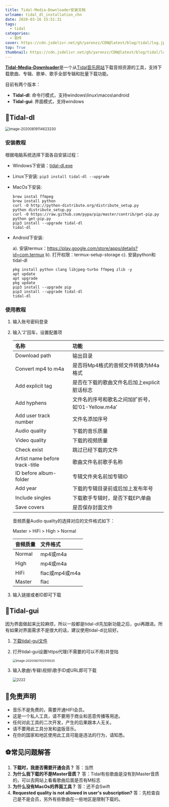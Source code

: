 ```yaml
---
title: Tidal-Media-Downloader安装文档
urlname: tidal_dl_installation_chn
date: 2020-03-16 15:51:31
tags: 
  - tidal
categories: 
  - 软件
cover: https://cdn.jsdelivr.net/gh/yaronzz/CDN@latest/blog/tidal/log.jpeg
top: True
thumbnail: https://cdn.jsdelivr.net/gh/yaronzz/CDN@latest/blog/tidal/log.jpeg
---
```


[**Tidal-Media-Downloader**](https://github.com/yaronzz/Tidal-Media-Downloader)是一个从[Tidal音乐网站](https://listen.tidal.com/)下载音频资源的工具，支持下载歌曲、专辑、歌单、歌手全部专辑和批量下载功能。

<!-- more -->

目前有两个版本：

- **Tidal-dl**: 命令行模式，支持windows\linux\macos\android
- **Tidal-gui**: 界面模式，支持windows

## 🎉Tidal-dl

<img src="https://i.loli.net/2020/08/19/gqW6zHI1SrKlomC.png" alt="image-20200819114623230" style="zoom: 80%;" />

### 安装教程

根据电脑系统选择下面各自安装过程：

- Windows下安装：[tidal-dl.exe](https://github.com/yaronzz/Tidal-Media-Downloader/tree/master/TIDALDL-PY/exe)

- Linux下安装: `pip3 install tidal-dl --upgrade`
- MacOs下安装:

   ```shell
   brew instal ffmpeg
   brew install python
   curl -O http://python-distribute.org/distribute_setup.py
   python distribute_setup.py
   curl -O https://raw.github.com/pypa/pip/master/contrib/get-pip.py
   python get-pip.py
   pip3 install --upgrade tidal-dl
   tidal-dl
   ```

- Android下安装:

   a). 安装termux：https://play.google.com/store/apps/details?id=com.termux
   b). 打开权限：termux-setup-storage
   c). 安装python和tidal-dl

   ```shell
   pkg install python clang libjpeg-turbo ffmpeg zlib -y
   apt update
   apt upgrade
   pkg update
   pip3 install --upgrade pip
   pip3 install --upgrade tidal-dl
   tidal-dl
   ```

### 使用教程

1. 输入账号密码登录
2. 输入'2'回车，设置配置项

   | 名称                           | 功能                                              |
   | :----------------------------- | :------------------------------------------------ |
   | Download path                  | 输出目录                                          |
   | Convert mp4 to m4a             | 是否将Mp4格式的音频文件转换为M4a格式              |
   | Add explicit tag               | 是否在下载的歌曲文件名后加上explicit脏话标志      |
   | Add hyphens                    | 文件名的序号和歌名之间加扩折号，如‘01-Yellow.m4a’ |
   | Add user track number          | 文件名添加序号                                    |
   | Audio quality                  | 下载的音乐质量                                    |
   | Video quality                  | 下载的视频质量                                    |
   | Check exist                    | 跳过已经下载的文件                                |
   | Artist name before track-title | 歌曲文件名前歌手名称                              |
   | ID before album-folder         | 专辑文件夹名前加专辑ID                            |
   | Add year                       | 下载的专辑目录前或后加上发布年号                  |
   | Include singles                | 下载歌手专辑时，是否下载EP\单曲                   |
   | Save covers                    | 是否保存封面文件                                  |

   音频质量Audio quality的选择对应的文件格式如下：

   Master > HiFi > High > Normal

   | 音频质量 | 文件格式       |
   | :------- | :------------- |
   | Normal   | mp4或m4a       |
   | High     | mp4或m4a       |
   | HiFi     | flac或mp4或m4a |
   | Master   | flac           |

3. 输入链接或者ID即可下载


## 🍕Tidal-gui

因为界面做起来比较麻烦，所以一般都是tidal-dl先加新功能之后，gui再跟进。所有如果对界面需求不是很大的话，建议使用tidal-dl比较好。

1. [下载tidal-gui文件](https://github.com/yaronzz/Tidal-Media-Downloader-PRO/releases)
2. 打开tidal-gui设置https代理(不需要的可以不用)并登陆
   
   <img src="https://i.loli.net/2020/08/21/KP1QcHjOnU63dgq.png" alt="image-20200821102515525" style="zoom:67%;" />
   
3. 输入歌曲\专辑\视频\歌手ID或URL即可下载

   <img src="https://i.loli.net/2020/08/06/sPLowIlCGyOdpVN.png" alt="2222" style="zoom:80%;" />

## 💎免责声明

- 音乐不是免费的，需要开通HIFI会员。
- 这是一个私人工具，请不要用于商业和恶意传播等用途。
- 任何对此工具的二次开发，产生的后果跟本人无关。
- 请不要用此工具分发和盗版音乐。
- 在你的国家和地区使用此工具可能是违法的行为，请知悉。

## ⚽常见问题解答

1. **下载时，我是否需要开通会员？**
   答：当然
2. **为什么我下载的不是Master音质？**
   答：Tidal有些歌曲是没有到Master音质的，可以去网站上看看歌曲后面是否有M标志
3. **为什么没有MacOs的界面工具？**
   答：还不会Swift
4. **Requested quality is not allowed in user's subscription?**
   答：先检查自己是不是会员，另外有些歌曲在一些地区是限制下载的。

